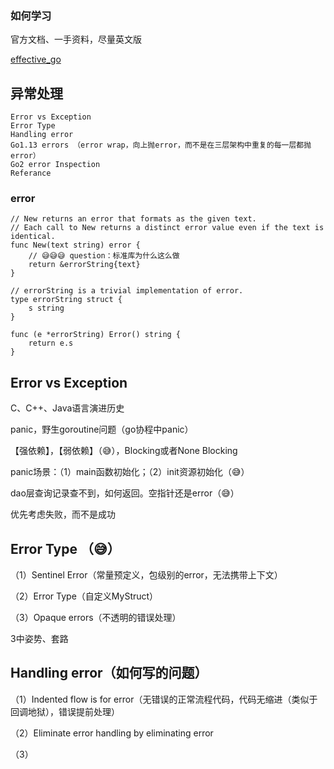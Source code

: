 ### 如何学习

官方文档、一手资料，尽量英文版

[effective_go](https://golang.org/doc/effective_go)


## 异常处理

    Error vs Exception
    Error Type
    Handling error
    Go1.13 errors （error wrap，向上抛error，而不是在三层架构中重复的每一层都抛error）
    Go2 error Inspection
    Referance


### error



```golang
// New returns an error that formats as the given text.
// Each call to New returns a distinct error value even if the text is identical.
func New(text string) error {
    // 😅😅😅 question：标准库为什么这么做
	return &errorString{text}
}

// errorString is a trivial implementation of error.
type errorString struct {
	s string
}

func (e *errorString) Error() string {
	return e.s
}
```

## Error vs Exception

C、C++、Java语言演进历史

panic，野生goroutine问题（go协程中panic）


【强依赖】，【弱依赖】（😅），Blocking或者None Blocking

panic场景：（1）main函数初始化；（2）init资源初始化（😅）

dao层查询记录查不到，如何返回。空指针还是error（😅）

优先考虑失败，而不是成功


## Error Type （😅）

（1）Sentinel Error（常量预定义，包级别的error，无法携带上下文）

（2）Error Type（自定义MyStruct）

（3）Opaque errors（不透明的错误处理）

3中姿势、套路

## Handling error（如何写的问题）

（1）Indented flow is for error（无错误的正常流程代码，代码无缩进（类似于回调地狱），错误提前处理）

（2）Eliminate error handling by eliminating error

（3）
